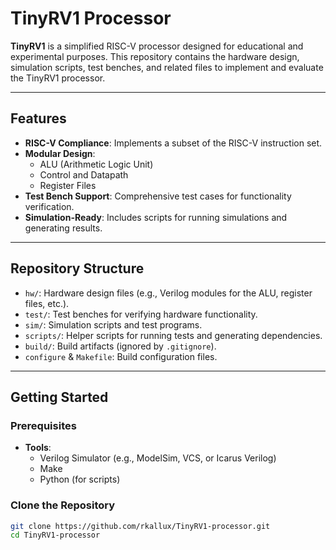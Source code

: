 # TinyRV1 Processor

**TinyRV1** is a simplified RISC-V processor designed for educational and experimental purposes. This repository contains the hardware design, simulation scripts, test benches, and related files to implement and evaluate the TinyRV1 processor.

---

## Features

- **RISC-V Compliance**: Implements a subset of the RISC-V instruction set.
- **Modular Design**:
  - ALU (Arithmetic Logic Unit)
  - Control and Datapath
  - Register Files
- **Test Bench Support**: Comprehensive test cases for functionality verification.
- **Simulation-Ready**: Includes scripts for running simulations and generating results.

---

## Repository Structure

- `hw/`: Hardware design files (e.g., Verilog modules for the ALU, register files, etc.).
- `test/`: Test benches for verifying hardware functionality.
- `sim/`: Simulation scripts and test programs.
- `scripts/`: Helper scripts for running tests and generating dependencies.
- `build/`: Build artifacts (ignored by `.gitignore`).
- `configure` & `Makefile`: Build configuration files.

---

## Getting Started

### Prerequisites

- **Tools**:
  - Verilog Simulator (e.g., ModelSim, VCS, or Icarus Verilog)
  - Make
  - Python (for scripts)

### Clone the Repository
```bash
git clone https://github.com/rkallux/TinyRV1-processor.git
cd TinyRV1-processor
